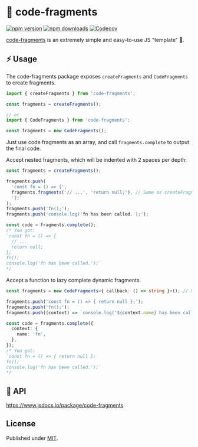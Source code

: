 # 🍢 code-fragments

[![npm version][npm-version-src]][npm-version-href]
[![npm downloads][npm-downloads-src]][npm-downloads-href]
[![Codecov][codecov-src]][codecov-href]

[npm-version-src]: https://img.shields.io/npm/v/code-fragments?style=flat-square
[npm-version-href]: https://npmjs.com/package/code-fragments
[npm-downloads-src]: https://img.shields.io/npm/dm/code-fragments?style=flat-square
[npm-downloads-href]: https://npmjs.com/package/code-fragments
[codecov-src]: https://img.shields.io/codecov/c/gh/vzt7/code-fragments/main?style=flat-square
[codecov-href]: https://codecov.io/gh/vzt7/code-fragments

[code-fragments](https://github.com/vzt7/code-fragments) is an extremely simple and easy-to-use JS "template" 🤡.

## ⚡️ Usage

The code-fragments package exposes `createFragments` and `CodeFragments` to create fragments.

```ts
import { createFragments } from 'code-fragments';

const fragments = createFragments();

// or
import { CodeFragments } from 'code-fragments';

const fragments = new CodeFragments();
```

Just use code fragments as an array, and call `fragments.complete` to output the final code.

Accept nested fragments, which will be indented with 2 spaces per depth:

```ts
const fragments = createFragments();

fragments.push(
  'const fn = () => {',
  fragments.fragments('// ...', 'return null;'), // Same as createFragments('// ...', 'return null;')
  '};'
);
fragments.push('fn();');
fragments.push('console.log('fn has been called.');');

const code = fragments.complete();
/* You got:
`const fn = () => {
  // ...
  return null;
};
fn();
console.log('fn has been called.');`
*/
```

Accept a function to lazy complete dynamic fragments.

```ts
const fragments = new CodeFragments<{ callback: () => string }>(); // Specify the context type for your dynamic fragments.

fragments.push('const fn = () => { return null };');
fragments.push('fn();');
fragments.push((context) => `console.log('${context.name} has been called.');`);

const code = fragments.complete({
  context: {
    name: 'fn',
  },
});
/* You got:
`const fn = () => { return null };
fn();
console.log('fn has been called.');`
*/
```

## 📖 API

https://www.jsdocs.io/package/code-fragments

## License

Published under [MIT](./LICENSE).
